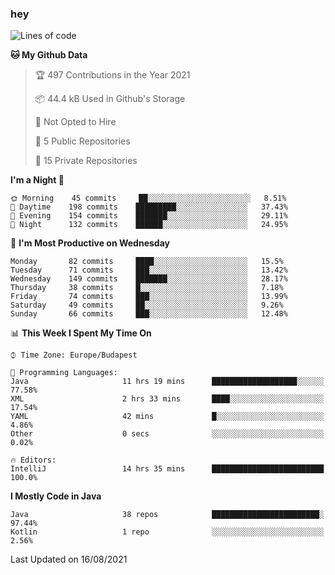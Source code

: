 ### hey

<!--START_SECTION:waka-->
![Lines of code](https://img.shields.io/badge/From%20Hello%20World%20I%27ve%20Written-73956%20lines%20of%20code-blue)

**🐱 My Github Data** 

> 🏆 497 Contributions in the Year 2021
 > 
> 📦 44.4 kB Used in Github's Storage 
 > 
> 🚫 Not Opted to Hire
 > 
> 📜 5 Public Repositories 
 > 
> 🔑 15 Private Repositories  
 > 
**I'm a Night 🦉** 

```text
🌞 Morning    45 commits     ██░░░░░░░░░░░░░░░░░░░░░░░   8.51% 
🌆 Daytime    198 commits    █████████░░░░░░░░░░░░░░░░   37.43% 
🌃 Evening    154 commits    ███████░░░░░░░░░░░░░░░░░░   29.11% 
🌙 Night      132 commits    ██████░░░░░░░░░░░░░░░░░░░   24.95%

```
📅 **I'm Most Productive on Wednesday** 

```text
Monday       82 commits     ████░░░░░░░░░░░░░░░░░░░░░   15.5% 
Tuesday      71 commits     ███░░░░░░░░░░░░░░░░░░░░░░   13.42% 
Wednesday    149 commits    ███████░░░░░░░░░░░░░░░░░░   28.17% 
Thursday     38 commits     █░░░░░░░░░░░░░░░░░░░░░░░░   7.18% 
Friday       74 commits     ███░░░░░░░░░░░░░░░░░░░░░░   13.99% 
Saturday     49 commits     ██░░░░░░░░░░░░░░░░░░░░░░░   9.26% 
Sunday       66 commits     ███░░░░░░░░░░░░░░░░░░░░░░   12.48%

```


📊 **This Week I Spent My Time On** 

```text
⌚︎ Time Zone: Europe/Budapest

💬 Programming Languages: 
Java                     11 hrs 19 mins      ███████████████████░░░░░░   77.58% 
XML                      2 hrs 33 mins       ████░░░░░░░░░░░░░░░░░░░░░   17.54% 
YAML                     42 mins             █░░░░░░░░░░░░░░░░░░░░░░░░   4.86% 
Other                    0 secs              ░░░░░░░░░░░░░░░░░░░░░░░░░   0.02%

🔥 Editors: 
IntelliJ                 14 hrs 35 mins      █████████████████████████   100.0%

```

**I Mostly Code in Java** 

```text
Java                     38 repos            ████████████████████████░   97.44% 
Kotlin                   1 repo              ░░░░░░░░░░░░░░░░░░░░░░░░░   2.56%

```



 Last Updated on 16/08/2021
<!--END_SECTION:waka-->

